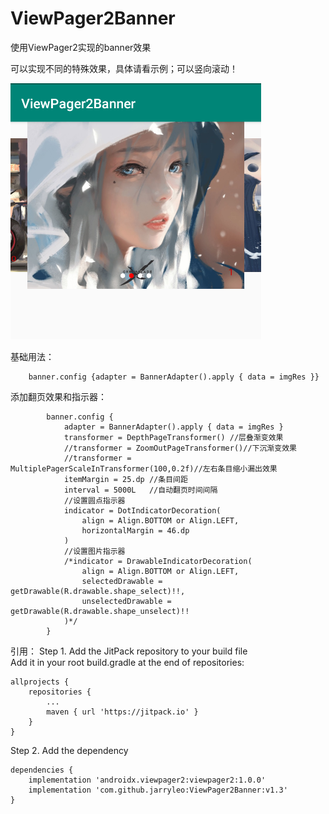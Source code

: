 # ViewPager2Banner
使用ViewPager2实现的banner效果

可以实现不同的特殊效果，具体请看示例；可以竖向滚动！

![screenShot](image/screenShot.png)

基础用法：     
```
	banner.config {adapter = BannerAdapter().apply { data = imgRes }}
```

添加翻页效果和指示器：  
``` 
        banner.config {
            adapter = BannerAdapter().apply { data = imgRes }
            transformer = DepthPageTransformer() //层叠渐变效果
            //transformer = ZoomOutPageTransformer()//下沉渐变效果
            //transformer = MultiplePagerScaleInTransformer(100,0.2f)//左右条目缩小漏出效果
            itemMargin = 25.dp //条目间距
	        interval = 5000L   //自动翻页时间间隔
            //设置圆点指示器
            indicator = DotIndicatorDecoration(
                align = Align.BOTTOM or Align.LEFT,
                horizontalMargin = 46.dp
            )
            //设置图片指示器
            /*indicator = DrawableIndicatorDecoration(
                align = Align.BOTTOM or Align.LEFT,
                selectedDrawable = getDrawable(R.drawable.shape_select)!!,
                unselectedDrawable = getDrawable(R.drawable.shape_unselect)!!
            )*/
        }
```

引用：
Step 1. Add the JitPack repository to your build file          
Add it in your root build.gradle at the end of repositories:        

	allprojects {
		repositories {
			...
			maven { url 'https://jitpack.io' }
		}
	}
	
Step 2. Add the dependency

	dependencies {
		implementation 'androidx.viewpager2:viewpager2:1.0.0'
	    implementation 'com.github.jarryleo:ViewPager2Banner:v1.3'
	}
